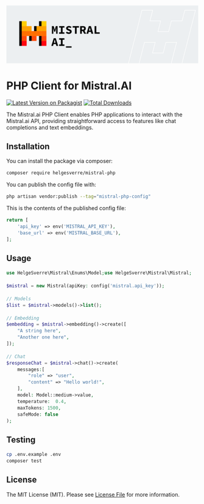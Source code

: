 <p align="center"><img src="./art/header.png"></p>

# PHP Client for Mistral.AI

[![Latest Version on Packagist](https://img.shields.io/packagist/v/helgesverre/mistral-php.svg?style=flat-square)](https://packagist.org/packages/helgesverre/mistral-php)
[![Total Downloads](https://img.shields.io/packagist/dt/helgesverre/mistral-php.svg?style=flat-square)](https://packagist.org/packages/helgesverre/mistral-php)

The Mistral.ai PHP Client enables PHP applications to interact with the Mistral.ai API, providing straightforward access
to features like chat completions and text embeddings.

## Installation

You can install the package via composer:

```bash
composer require helgesverre/mistral-php
```

You can publish the config file with:

```bash
php artisan vendor:publish --tag="mistral-php-config"
```

This is the contents of the published config file:

```php
return [
    'api_key' => env('MISTRAL_API_KEY'),
    'base_url' => env('MISTRAL_BASE_URL'),
];
```

## Usage

```php
use HelgeSverre\Mistral\Enums\Model;use HelgeSverre\Mistral\Mistral;

$mistral = new Mistral(apiKey: config('mistral.api_key'));

// Models 
$list = $mistral->models()->list();

// Embedding 
$embedding = $mistral->embedding()->create([
    "A string here",
    "Another one here",
]);

// Chat 
$responseChat = $mistral->chat()->create(
    messages:[
        "role" => "user",
        "content" => "Hello world!",
    ],
    model: Model::medium->value, 
    temperature:  0.4,
    maxTokens: 1500,
    safeMode: false
);
```

## Testing

```bash
cp .env.example .env
composer test
```

## License

The MIT License (MIT). Please see [License File](LICENSE.md) for more information.
